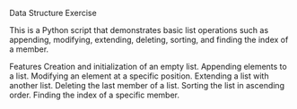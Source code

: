 Data Structure Exercise

This is a Python script that demonstrates basic list operations such as appending, modifying, extending, deleting, sorting, and finding the index of a member.  

Features
 Creation and initialization of an empty list.
 Appending elements to a list.
 Modifying an element at a specific position.
 Extending a list with another list.
 Deleting the last member of a list.
 Sorting the list in ascending order.
 Finding the index of a specific member.
